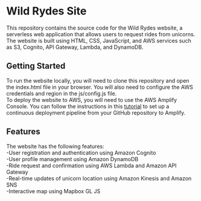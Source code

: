 # Wild Rydes Site
This repository contains the source code for the Wild Rydes website, a serverless web application that allows users to request rides from unicorns. The website is built using HTML, CSS, JavaScript, and AWS services such as S3, Cognito, API Gateway, Lambda, and DynamoDB.
## Getting Started
To run the website locally, you will need to clone this repository and open the index.html file in your browser. You will also need to configure the AWS credentials and region in the js/config.js file.<br />
To deploy the website to AWS, you will need to use the AWS Amplify Console. You can follow the instructions in this [tutorial](https://github.com/aws-samples/aws-serverless-workshops) to set up a continuous deployment pipeline from your GitHub repository to Amplify.
## Features
The website has the following features:<br />
-User registration and authentication using Amazon Cognito<br />
-User profile management using Amazon DynamoDB<br />
-Ride request and confirmation using AWS Lambda and Amazon API Gateway<br />
-Real-time updates of unicorn location using Amazon Kinesis and Amazon SNS<br />
-Interactive map using Mapbox GL JS<br />

